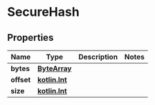 # SecureHash

## Properties
Name | Type | Description | Notes
------------ | ------------- | ------------- | -------------
**bytes** | [**ByteArray**](ByteArray.md) |  | 
**offset** | [**kotlin.Int**](.md) |  | 
**size** | [**kotlin.Int**](.md) |  | 
